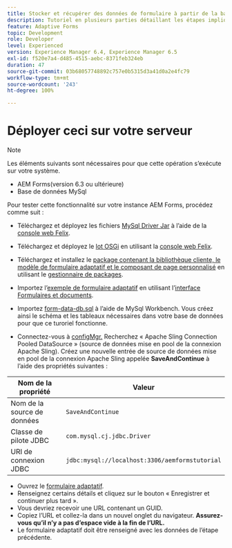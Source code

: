 ```yaml
---
title: Stocker et récupérer des données de formulaire à partir de la base de données MySQL - Déploiement
description: Tutoriel en plusieurs parties détaillant les étapes impliquées dans le stockage et la récupération des données de formulaire
feature: Adaptive Forms
topic: Development
role: Developer
level: Experienced
version: Experience Manager 6.4, Experience Manager 6.5
exl-id: f520e7a4-d485-4515-aebc-8371feb324eb
duration: 47
source-git-commit: 03b68057748892c757e0b5315d3a41d0a2e4fc79
workflow-type: tm+mt
source-wordcount: '243'
ht-degree: 100%

---
```


# Déployer ceci sur votre serveur

>[!NOTE]
>
>Les éléments suivants sont nécessaires pour que cette opération s’exécute sur votre système.
>
>* AEM Forms(version 6.3 ou ultérieure)
>* Base de données MySql

Pour tester cette fonctionnalité sur votre instance AEM Forms, procédez comme suit :

* Téléchargez et déployez les fichiers [MySql Driver Jar](assets/mysqldriver.jar) à l’aide de la [console web Felix](http://localhost:4502/system/console/bundles).
* Téléchargez et déployez le [lot OSGi](assets/SaveAndContinue.SaveAndContinue.core-1.0-SNAPSHOT.jar) en utilisant la [console web Felix](http://localhost:4502/system/console/bundles).
* Téléchargez et installez le [package contenant la bibliothèque cliente, le modèle de formulaire adaptatif et le composant de page personnalisé](assets/store-and-fetch-af-with-data.zip) en utilisant le [gestionnaire de packages](http://localhost:4502/crx/packmgr/index.jsp).
* Importez l’[exemple de formulaire adaptatif](assets/sample-adaptive-form.zip) en utilisant l’[interface Formulaires et documents](http://localhost:4502/aem/forms.html/content/dam/formsanddocuments).

* Importez [form-data-db.sql](assets/form-data-db.sql) à l’aide de MySql Workbench. Vous créez ainsi le schéma et les tableaux nécessaires dans votre base de données pour que ce turoriel fonctionne.
* Connectez-vous à [configMgr.](http://localhost:4502/system/console/configMgr) Recherchez « Apache Sling Connection Pooled DataSource » (source de données mise en pool de la connexion Apache Sling). Créez une nouvelle entrée de source de données mise en pool de la connexion Apache Sling appelée **SaveAndContinue** à l’aide des propriétés suivantes :

| Nom de la propriété | Valeur |
| ------------------------|---------------------------------------|
| Nom de la source de données | `SaveAndContinue` |
| Classe de pilote JDBC | `com.mysql.cj.jdbc.Driver` |
| URI de connexion JDBC | `jdbc:mysql://localhost:3306/aemformstutorial` |

* Ouvrez le [formulaire adaptatif](http://localhost:4502/content/dam/formsanddocuments/demostoreandretrieveformdata/jcr:content?wcmmode=disabled).
* Renseignez certains détails et cliquez sur le bouton « Enregistrer et continuer plus tard ».
* Vous devriez recevoir une URL contenant un GUID.
* Copiez l’URL et collez-la dans un nouvel onglet du navigateur. **Assurez-vous qu’il n’y a pas d’espace vide à la fin de l’URL.**
* Le formulaire adaptatif doit être renseigné avec les données de l’étape précédente.
